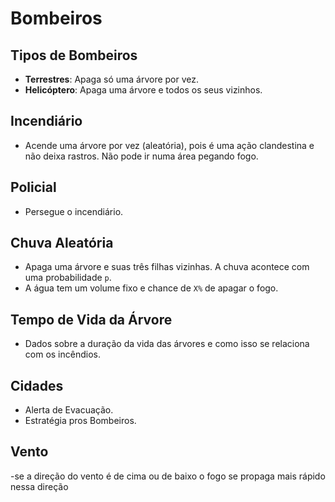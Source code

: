 # Bombeiros

## Tipos de Bombeiros
- **Terrestres**: Apaga só uma árvore por vez.
- **Helicóptero**: Apaga uma árvore e todos os seus vizinhos.

## Incendiário
- Acende uma árvore por vez (aleatória), pois é uma ação clandestina e não deixa rastros. Não pode ir numa área pegando fogo.

## Policial
- Persegue o incendiário.

## Chuva Aleatória
- Apaga uma árvore e suas três filhas vizinhas. A chuva acontece com uma probabilidade `p`.
- A água tem um volume fixo e chance de `X%` de apagar o fogo.

## Tempo de Vida da Árvore
- Dados sobre a duração da vida das árvores e como isso se relaciona com os incêndios.

## Cidades
- Alerta de Evacuação.
- Estratégia pros Bombeiros.

## Vento 
-se a direção do vento é de cima ou de baixo o fogo se propaga mais rápido nessa direção 

## 




